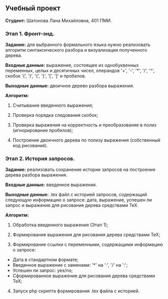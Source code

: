 ## Учебный проект

**Студент:** Шатонова Лана Михайловна, 401 ПМИ.

### Этап 1. Фронт-энд.

**Задание:** для выбранного формального языка нужно реализовать алгоритм синтаксического разбора и визуализации полученного дерева.

**Входные данные:** выражение, состоящее из однобуквенных переменных, целых и десятичных чисел, операндов '+', '-', '*', '/', '^', скобок '(', ')', '{', '}', '[', ']' и пробелов.

**Выходные данные:** двоичное дерево разбора выражения.

**Алгоритм:**

1. Считывание введенного выражения;

2. Проверка порядка следования скобок;

3. Проверка выражения на корректность и преобразование в полиз (игнорирование пробелов);

4. Построение двоичного дерева по полизу выражения (собственный код рисования).


### Этап 2. История запросов.

**Задание:** реализовать сохранение истории запросов на построение дерева разбора выражения.

**Входные данные:** введенное выражения.

**Выходные данные:** .tex файл с историей запросов, содержащий следующую информацию о запросе: дата, выражение, успешен ли запрос и выражение для рисования дерева средствами TeX.

**Алгоритм:**

1. Обработка введенного выражения (Этап 1);

2. Формирование выражения для рисования дерева средствами TeX;

3. Формирование ссылки с переменными, содержащими информацию о запросе:
- Дата в стандартном формате;
- Введенное выражение с заменами: '*' на '·', '/' на ':';
- Успешен ли запрос: yes/no;
- Сформированное выражение для рисования дерева средствами TeX;

4. Запуск php скрипта формирования .tex файла с историей.

